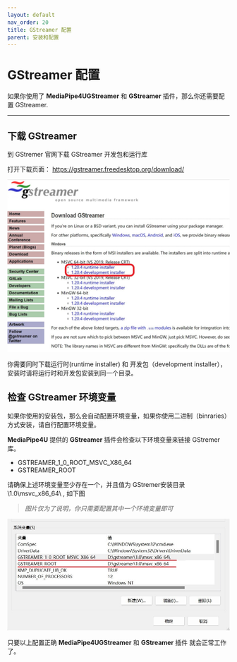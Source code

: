 ```yaml
---
layout: default
nav_order: 20
title: GStreamer 配置
parent: 安装和配置
---
```


# GStreamer 配置

如果你使用了 **MediaPipe4UGStreamer** 和 **GStreamer** 插件，那么你还需要配置 GStreamer.

---

## 下载 GStreamer   

到 GStremer 官网下载 GStreamer 开发包和运行库   

打开下载页面： https://gstreamer.freedesktop.org/download/

[![GStremer下载](images/gstremer_download.jpg "Shiprock")](images/gstremer_download.jpg)

你需要同时下载运行时(runtime installer) 和 开发包（development installer），安装时请将运行时和开发包安装到同一个目录。

## 检查 GStreamer 环境变量

如果你使用的安装包，那么会自动配置环境变量，如果你使用二进制（binraries）方式安装，请自行配置环境变量。

**MediaPipe4U** 提供的 **GStreamer** 插件会检查以下环境变量来链接 GStremer 库。

- GSTREAMER_1_0_ROOT_MSVC_X86_64
- GSTREAMER_ROOT

请确保上述环境变量至少存在一个，并且值为 GStremer安装目录\1.0\msvc_x86_64\ , 如下图

> *图片仅为了说明，你只需要配置其中一个环境变量即可*   

[![GStremer Env](images/gstremer_env.jpg "Shiprock")](images/gstremer_env.jpg)



只要以上配置正确 **MediaPipe4UGStreamer** 和 **GStreamer** 插件 就会正常工作了。